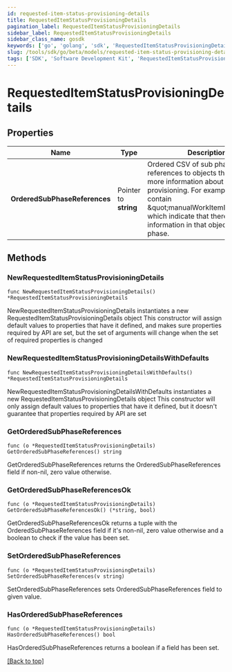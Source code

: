 ```yaml
---
id: requested-item-status-provisioning-details
title: RequestedItemStatusProvisioningDetails
pagination_label: RequestedItemStatusProvisioningDetails
sidebar_label: RequestedItemStatusProvisioningDetails
sidebar_class_name: gosdk
keywords: ['go', 'golang', 'sdk', 'RequestedItemStatusProvisioningDetails'] 
slug: /tools/sdk/go/beta/models/requested-item-status-provisioning-details
tags: ['SDK', 'Software Development Kit', 'RequestedItemStatusProvisioningDetails']
---
```


# RequestedItemStatusProvisioningDetails

## Properties

Name | Type | Description | Notes
------------ | ------------- | ------------- | -------------
**OrderedSubPhaseReferences** |  Pointer to **string** | Ordered CSV of sub phase references to objects that contain more information about provisioning. For example, this can contain \&quot;manualWorkItemDetails\&quot; which indicate that there is further information in that object for this phase. | [optional] 

## Methods

### NewRequestedItemStatusProvisioningDetails

`func NewRequestedItemStatusProvisioningDetails() *RequestedItemStatusProvisioningDetails`

NewRequestedItemStatusProvisioningDetails instantiates a new RequestedItemStatusProvisioningDetails object
This constructor will assign default values to properties that have it defined,
and makes sure properties required by API are set, but the set of arguments
will change when the set of required properties is changed

### NewRequestedItemStatusProvisioningDetailsWithDefaults

`func NewRequestedItemStatusProvisioningDetailsWithDefaults() *RequestedItemStatusProvisioningDetails`

NewRequestedItemStatusProvisioningDetailsWithDefaults instantiates a new RequestedItemStatusProvisioningDetails object
This constructor will only assign default values to properties that have it defined,
but it doesn't guarantee that properties required by API are set

### GetOrderedSubPhaseReferences

`func (o *RequestedItemStatusProvisioningDetails) GetOrderedSubPhaseReferences() string`

GetOrderedSubPhaseReferences returns the OrderedSubPhaseReferences field if non-nil, zero value otherwise.

### GetOrderedSubPhaseReferencesOk

`func (o *RequestedItemStatusProvisioningDetails) GetOrderedSubPhaseReferencesOk() (*string, bool)`

GetOrderedSubPhaseReferencesOk returns a tuple with the OrderedSubPhaseReferences field if it's non-nil, zero value otherwise
and a boolean to check if the value has been set.

### SetOrderedSubPhaseReferences

`func (o *RequestedItemStatusProvisioningDetails) SetOrderedSubPhaseReferences(v string)`

SetOrderedSubPhaseReferences sets OrderedSubPhaseReferences field to given value.

### HasOrderedSubPhaseReferences

`func (o *RequestedItemStatusProvisioningDetails) HasOrderedSubPhaseReferences() bool`

HasOrderedSubPhaseReferences returns a boolean if a field has been set.


[[Back to top]](#) 


